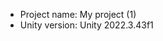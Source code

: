 <!-- UNITY CODE ASSIST INSTRUCTIONS START -->
- Project name: My project (1)
- Unity version: Unity 2022.3.43f1
<!-- UNITY CODE ASSIST INSTRUCTIONS END -->